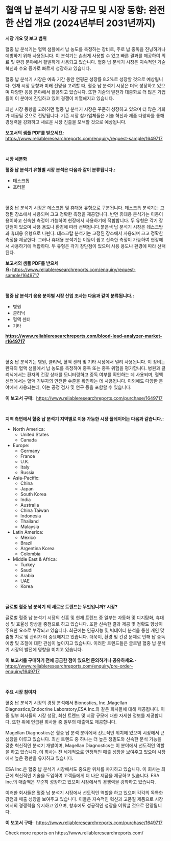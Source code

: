 <p><h1>혈액 납 분석기 시장 규모 및 시장 동향: 완전한 산업 개요 (2024년부터 2031년까지)</h1></p><p><strong>시장 개요 및 보고 범위</strong></p>
<p><p>혈중 납 분석기는 혈액 샘플에서 납 농도를 측정하는 장비로, 주로 납 중독을 진닝하거나 예방하기 위해 사용됩니다. 이 분석기는 손쉽게 사용할 수 있고 빠른 결과를 제공하여 의료 및 환경 분야에서 활발하게 사용되고 있습니다. 혈중 납 분석기 시장은 지속적인 기술 혁신과 수요 증가로 빠르게 성장하고 있습니다.</p><p>혈중 납 분석기 시장은 예측 기간 동안 연평균 성장률 8.2%로 성장할 것으로 예상됩니다. 현재 시장 동향과 미래 전망을 고려할 때, 혈중 납 분석기 시장은 더욱 성장하고 있으며 다양한 응용 분야에서 활용되고 있습니다. 또한 기술의 발전과 대중화로 더 많은 기업들이 이 분야에 진입하고 있어 경쟁이 치열해지고 있습니다.</p><p>최신 시장 동향을 고려하면 혈중 납 분석기 시장은 꾸준히 성장하고 있으며 더 많은 기회가 제공될 것으로 전망됩니다. 기존 시장 참가업체들은 기술 혁신과 제품 다양화를 통해 경쟁력을 강화하고 새로운 시장 진출을 모색할 것으로 예상됩니다.</p></p>
<p><strong>보고서의 샘플 PDF를 받으세요:</strong> <a href="https://www.reliableresearchreports.com/enquiry/request-sample/1649717">https://www.reliableresearchreports.com/enquiry/request-sample/1649717</a></p>
<p>&nbsp;</p>
<p><strong>시장 세분화</strong></p>
<p><strong>혈중 납 분석기 유형별 시장 분석은 다음과 같이 분류됩니다.:</strong></p>
<p><ul><li>데스크톱</li><li>포터블</li></ul></p>
<p>&nbsp;</p>
<p><p>혈중 납 분석기 시장은 데스크톱 및 휴대용 유형으로 구분됩니다. 데스크톱 분석기는 고정된 장소에서 사용되며 크고 정확한 측정을 제공합니다. 반면 휴대용 분석기는 이동이 용이하고 신속한 측정이 가능하여 현장에서 사용하기에 적합합니다. 두 유형은 각기 장단점이 있으며 사용 용도나 환경에 따라 선택됩니다.붉은색 납 분석기 시장은 데스크탑과 휴대용 유형으로 나뉜다. 데스크탑 분석기는 고정된 장소에서 사용되며 크고 정확한 측정을 제공한다. 그러나 휴대용 분석기는 이동이 쉽고 신속한 측정이 가능하여 현장에서 사용하기에 적합하다. 두 유형은 각기 장단점이 있으며 사용 용도나 환경에 따라 선택된다.</p></p>
<p><strong>보고서의 샘플 PDF를 받으세요:</strong>&nbsp;<a href="https://www.reliableresearchreports.com/enquiry/request-sample/1649717">https://www.reliableresearchreports.com/enquiry/request-sample/1649717</a></p>
<p>&nbsp;</p>
<p><strong> 혈중 납 분석기 응용 분야별 시장 산업 조사는 다음과 같이 분류됩니다.:</strong></p>
<p><ul><li>병원</li><li>클리닉</li><li>혈액 센터</li><li>기타</li></ul></p>
<p><strong><a href="https://www.reliableresearchreports.com/blood-lead-analyzer-market-r1649717">https://www.reliableresearchreports.com/blood-lead-analyzer-market-r1649717</a></strong></p>
<p>&nbsp;</p>
<p><p>혈중 납 분석기는 병원, 클리닉, 혈액 센터 및 기타 시장에서 널리 사용됩니다. 이 장비는 환자의 혈액 샘플에서 납 농도를 측정하여 중독 또는 중독 위험을 평가합니다. 병원과 클리닉에서는 환자의 건강 상태를 모니터링하고 중독 여부를 확인하는 데 사용되며, 혈액 센터에서는 혈액 기부자의 안전한 수준을 확인하는 데 사용됩니다. 이외에도 다양한 분야에서 사용되는데, 이는 공정 검사 및 연구 등을 포함할 수 있습니다.</p></p>
<p><strong>이 보고서 구매:</strong>&nbsp; <a href="https://www.reliableresearchreports.com/purchase/1649717">https://www.reliableresearchreports.com/purchase/1649717</a></p>
<p>&nbsp;</p>
<p><strong>지역 측면에서 혈중 납 분석기 지역별로 이용 가능한 시장 플레이어는 다음과 같습니다.:</strong></p>
<p><ul>
    <li>
        North America:
        <ul>
            <li>United States</li>
            <li>Canada</li>
        </ul>
    </li>
    <li>
        Europe:
        <ul>
            <li>Germany</li>
            <li>France</li>
            <li>U.K.</li>
            <li>Italy</li>
            <li>Russia</li>
        </ul>
    </li>
    <li>
        Asia-Pacific:
        <ul>
            <li>China</li>
            <li>Japan</li>
            <li>South Korea</li>
            <li>India</li>
            <li>Australia</li>
            <li>China Taiwan</li>
            <li>Indonesia</li>
            <li>Thailand</li>
            <li>Malaysia</li>
        </ul>
    </li>
    <li>
        Latin America:
        <ul>
            <li>Mexico</li>
            <li>Brazil</li>
            <li>Argentina Korea</li>
            <li>Colombia</li>
        </ul>
    </li>
    <li>
        Middle East & Africa:
        <ul>
            <li>Turkey</li>
            <li>Saudi</li>
            <li>Arabia</li>
            <li>UAE</li>
            <li>Korea</li>
        </ul>
    </li>
    </ul></p>
<p>&nbsp;</p>
<p><strong>글로벌 혈중 납 분석기 의 새로운 트렌드는 무엇입니까? 시장?</strong></p>
<p><p>글로벌 혈중 납 분석기 시장의 신흥 및 현재 트렌드 중 일부는 자동화 및 디지턈화, 휴대성 및 효율성 향상을 중점으로 하고 있습니다. 또한 신속한 결과 제공 및 정확도 향상이 주요한 요소로 부각되고 있습니다. 최근에는 인공지능 및 빅데이터 분석을 통한 개인 맞춤형 치료 및 관리가 더 중요해지고 있습니다. 더욱이, 환경 및 건강 문제로 인해 납 중독 예방 및 조절에 대한 관심이 높아지고 있습니다. 이러한 트렌드들은 글로벌 혈중 납 분석기 시장의 발전에 영향을 미치고 있습니다.</p></p>
<p><strong>이 보고서를 구매하기 전에 궁금한 점이 있으면 문의하거나 공유하세요.</strong>- <a href="https://www.reliableresearchreports.com/enquiry/pre-order-enquiry/1649717">https://www.reliableresearchreports.com/enquiry/pre-order-enquiry/1649717</a></p>
<p>&nbsp;</p>
<p><strong>주요 시장 참여자</strong></p>
<p><p>혈중 납 분석기 시장의 경쟁 분석에서 Bionostics, Inc.,Magellan Diagnostics,Endocrine Laboratory,ESA Inc.와 같은 회사들에 대해 제공됩니다. 이 중 일부 회사들의 시장 성장, 최신 트렌드 및 시장 규모에 대한 자세한 정보를 제공합니다. 또한 위에 언급된 회사들 중 일부의 매출액도 제공합니다.</p><p>Magellan Diagnostics은 혈중 납 분석 분야에서 선도적인 위치에 있으며 시장에서 큰 성장을 이루고 있습니다. 최신 트렌드 중 하나는 더 높은 정밀도와 신속한 분석 기능을 갖춘 혁신적인 분석기 개발이며, Magellan Diagnostics는 이 분야에서 선도적인 역할을 하고 있습니다. 이 회사는 전 세계적으로 안정적인 매출 성장을 보여주고 있으며 시장에서 높은 평판을 유지하고 있습니다.</p><p>ESA Inc.은 혈중 납 분석기 시장에서도 중요한 위치를 차지하고 있습니다. 이 회사는 최근에 혁신적인 기술을 도입하여 고객들에게 더 나은 제품을 제공하고 있습니다. ESA Inc.의 매출액은 꾸준히 성장하고 있으며 시장에서의 경쟁력을 강화하고 있습니다.</p><p>이러한 회사들은 혈중 납 분석기 시장에서 선도적인 역할을 하고 있으며 각각의 독특한 강점과 매출 성장을 보여주고 있습니다. 이들은 지속적인 혁신과 고품질 제품으로 시장에서의 경쟁력을 유지하고 있으며, 향후에도 성공적인 성장을 이뤄낼 것으로 전망됩니다.</p></p>
<p><strong>이 보고서 구매:</strong>&nbsp;&nbsp;<a href="https://www.reliableresearchreports.com/purchase/1649717">https://www.reliableresearchreports.com/purchase/1649717</a></p>
<p>Check more reports on https://www.reliableresearchreports.com/</p>